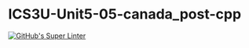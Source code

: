 # ICS3U-Unit5-05-canada_post-cpp

[![GitHub's Super Linter](https://github.com/Rohnin-Barrette/ICS3U-Unit5-05-canada_post-cpp/workflows/GitHub's%20Super%20Linter/badge.svg)](https://github.com/Rohnin-Barrette/ICS3U-Unit5-05-canada_post-cpp/actions)
